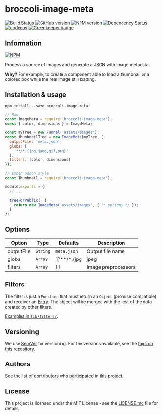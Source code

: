 # broccoli-image-meta

[![Build Status](https://travis-ci.org/BBVAEngineering/broccoli-image-meta.svg?branch=master)](https://travis-ci.org/BBVAEngineering/broccoli-image-meta)
[![GitHub version](https://badge.fury.io/gh/BBVAEngineering%2Fbroccoli-image-meta.svg)](https://badge.fury.io/gh/BBVAEngineering%2Fbroccoli-image-meta)
[![NPM version](https://badge.fury.io/js/broccoli-image-meta.svg)](https://badge.fury.io/js/broccoli-image-meta)
[![Dependency Status](https://david-dm.org/BBVAEngineering/broccoli-image-meta.svg)](https://david-dm.org/BBVAEngineering/broccoli-image-meta)
[![codecov](https://codecov.io/gh/BBVAEngineering/broccoli-image-meta/branch/master/graph/badge.svg)](https://codecov.io/gh/BBVAEngineering/broccoli-image-meta)
[![Greenkeeper badge](https://badges.greenkeeper.io/BBVAEngineering/broccoli-image-meta.svg)](https://greenkeeper.io/)

## Information

[![NPM](https://nodei.co/npm/broccoli-image-meta.png?downloads=true&downloadRank=true)](https://nodei.co/npm/broccoli-image-meta/)

Process a source of images and generate a JSON with image metadata.

**Why?** For example, to create a component able to load a thumbnail or a colored box while the real image still loading.

## Installation & usage

`npm install --save broccoli-image-meta`


```javascript
// Raw
const ImageMeta = require('broccoli-image-meta');
const { color, dimensions } = ImageMeta;

const myTree = new Funnel('assets/images');
const thumbnailTree = new ImageMeta(myTree, {
  outputFile: 'meta.json',
  globs: [
    '**/*.{jpg,jpeg,gif,png}'
  ],
  filters: [color, dimensions]
});
```

```javascript
// Ember addon style
const Thumbnail = require('broccoli-image-meta');

module.exports = {
  // ...

  treeForPublic() {
    return new ImageMeta('assets/images', { /* options */ });
  }
};
```

## Options

| Option     | Type     | Defaults                      | Description           |
|------------|----------|-------------------------------|-----------------------|
| outputFile | `String` | `meta.json`                   | Output file name      |
| globs      | `Array`  | `['**/*.(jpg|jpeg|gif|png)']` | Files to be processed |
| filters    | `Array`  | `[]`                          | Image preprocessors   |

## Filters

The filter is just a `Function` that must return an `Object` (promise compatible) and receiver an [Entry](https://github.com/joliss/node-walk-sync#entries).
The object will be merged with the rest of the data created by other filters.

[Examples in `lib/filters/`](./lib/filters/).

## Versioning

We use [SemVer](http://semver.org/) for versioning. For the versions available, see the [tags on this repository](https://github.com/BBVAEngineering/broccoli-image-meta/tags).

## Authors

See the list of [contributors](https://github.com/BBVAEngineering/broccoli-image-meta/graphs/contributors) who participated in this project.

## License

This project is licensed under the MIT License - see the [LICENSE.md](LICENSE.md) file for details
